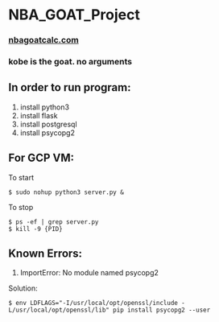 # NBA_GOAT_Project
### [nbagoatcalc.com](nbagoatcalc.com)

### kobe is the goat. no arguments


## In order to run program:
1) install python3
2) install flask
3) install postgresql  
4) install psycopg2 


## For GCP VM:
To start
```
$ sudo nohup python3 server.py &
```
To stop
```
$ ps -ef | grep server.py
$ kill -9 {PID}
```


## Known Errors:
1) ImportError: No module named psycopg2

Solution:
```
$ env LDFLAGS="-I/usr/local/opt/openssl/include -L/usr/local/opt/openssl/lib" pip install psycopg2 --user
```
